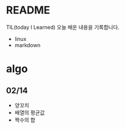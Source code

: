 # README

TIL(today I Learned)
오늘 배운 내용을 기록합니다.

- linux
- markdown


# algo

## 02/14
- 양꼬치
- 배열의 평균값
- 짝수의 합